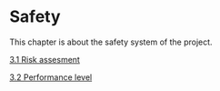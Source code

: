 # Safety 

This chapter is about the safety system of the project.

[3.1 Risk assesment](./Risk_assesment.md)

[3.2 Performance level](./Performance_level.md)



